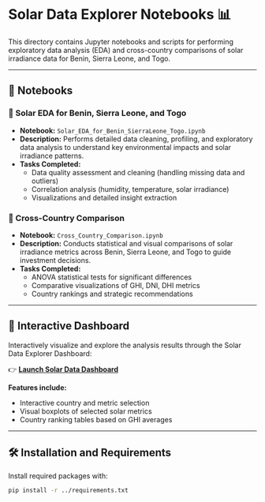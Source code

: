 # Solar Data Explorer Notebooks 📊

This directory contains Jupyter notebooks and scripts for performing exploratory data analysis (EDA) and cross-country comparisons of solar irradiance data for Benin, Sierra Leone, and Togo.

---

## 📒 Notebooks

### 🔸 Solar EDA for Benin, Sierra Leone, and Togo
- **Notebook:** `Solar_EDA_for_Benin_SierraLeone_Togo.ipynb`
- **Description:** Performs detailed data cleaning, profiling, and exploratory data analysis to understand key environmental impacts and solar irradiance patterns.
- **Tasks Completed:**
  - Data quality assessment and cleaning (handling missing data and outliers)
  - Correlation analysis (humidity, temperature, solar irradiance)
  - Visualizations and detailed insight extraction

### 🔸 Cross-Country Comparison
- **Notebook:** `Cross_Country_Comparison.ipynb`
- **Description:** Conducts statistical and visual comparisons of solar irradiance metrics across Benin, Sierra Leone, and Togo to guide investment decisions.
- **Tasks Completed:**
  - ANOVA statistical tests for significant differences
  - Comparative visualizations of GHI, DNI, DHI metrics
  - Country rankings and strategic recommendations

---

## 🚀 Interactive Dashboard
Interactively visualize and explore the analysis results through the Solar Data Explorer Dashboard:

👉 [**Launch Solar Data Dashboard**](https://yosi2020-solar-data-explorer-notebooksmain-w3u8gl.streamlit.app/)

**Features include:**
- Interactive country and metric selection
- Visual boxplots of selected solar metrics
- Country ranking tables based on GHI averages

---

## 🛠️ Installation and Requirements

Install required packages with:

```bash
pip install -r ../requirements.txt
